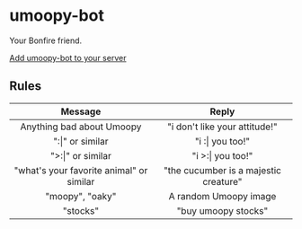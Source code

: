 # umoopy-bot

Your Bonfire friend.

[Add umoopy-bot to your server](https://discord.com/api/oauth2/authorize?client_id=852520198748635168&permissions=116736&scope=bot)

## Rules

| Message                                  | Reply                                 |
|:----------------------------------------:|:-------------------------------------:|
| Anything bad about Umoopy                | "i don't like your attitude!"         |
| ":\|" or similar                         | "i :\| you too!"                      |
| ">:\|" or similar                        | "i >:\| you too!"                     |
| "what's your favorite animal" or similar | "the cucumber is a majestic creature" |
| "moopy", "oaky"                          | A random Umoopy image                 |
| "stocks"                                 | "buy umoopy stocks"                   |
